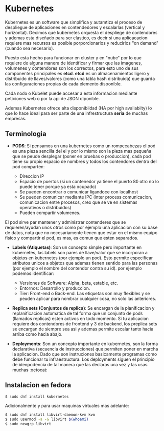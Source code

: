 # Kubernetes

Kubernetes es un software que simplifica y autamtiza el proceso de despliegue de aplicaciones 
en contendedores y escalarlas (vertical y horizontal). Decimos que kubernetes orquesta el despliege de 
contendores y ademas esta diseñado para ser elastico, es decir si una aplicacacion requiere mas recursos
es posible porporcionarlos y reducirlos "on demand" (cuando sea necesario). 

Puesto esta hecho para funcionar en cluster y en "nube" por lo que requiere de alguna manera de identificar
y firmar que las imagenes, volumenes y contendores son los correctos, para esto uno de sus componentes
principales es __etcd__. __etcd__ es un almacenamientos ligero y distribuido de llaves/valores 
(como una tabla hash distribuida) que guarda las configuraciones propias de cada elemento disponible.

Cada nodo o Kubelet puede accesar a esta informacion mediante peticiones web o por la api de JSON diponible.

Ademas Kubernetes ofrece alta disponibildad (HA por high availabilty) lo que lo hace ideal para ser
parte de una infrestructura __seria__ de muchas empresas.

## Terminologia

* __PODS__: Si pensamos en una kubernetes como un rompecabezas el pod es una pieza sencilla del el y
por lo mismo son la pieza mas pequeña que se peude desplegar (poner en pruebas o produccion), cada pod tiene su propio
espacio de nombres y todos los contendores dentro del pod comparten:

  * Direccion IP
  * Espacio de puertos (si un contenedor ya tiene el puerto 80 otro no lo puede tener porque ya esta ocupado)
  * Se pueden encontrar o comunicar ligandoce con localhost
  * Se pueden comunicar mediante IPC (inter process comunicacion, comunicacion entre procesos, creo que se ve en sistemas operativos o distribuidos)
  * Pueden compartir volumenes.
  
El pod sirve par mantener y administrar contenderes que se requieren/ayudan unos otros como por ejemplo una aplicacion con su base de datos, nota que no necesariamente tienen que estar en el mismo equipo fisico y compartir el pod, es mas, es comun que esten separados.

* __Labels (Atiquetas)__: Son un concepto simple pero importante en kubernetes, las labels son pares de llave/valor
que se incorporan a objetos en kubernetes (por ejemplo un pod). Esto permite especificar atributos unicos a
objetos que ademas tienen sentido para las personas (por ejemplo el nombre del contendor contra su id).
por ejemplo podemos identificar:
  * Versiones de Software: Alpha, beta, estable, etc.
  * Entornos: Desarrollo y produccion.
  * Tier: Front-end o Back-end.
Las etiquetas son muy flexibles y se peuden aplicar para nombrar cualquier cosa, no solo las anteriores.

 * __Replica sets (Conjuntos de replica)__: Se encargan de la planificacion y replanificacion automatica
 de tal forma que un conjunto de pods (llamados replicas) esten activos en todo momento. Si tu aplicacion requiere
 dos contendores de frontend y 3 de backend, los preplica sets se encargan de siempre sea asi y ademas permite
 escalar tanto hacia arriba como hacia abajo.
 
 * __Deployments__: Son un concepto importante en kubernetes, son la forma declarativa (secuencia de instrucciones)
 que permiten poner en marcha la aplicacion. Dado que son instruciones basicamente programas como debe funcionar tu infraestructura.
 Los deployments siguen el principio de idenpodencia de tal manera que las declaras una vez y las usas muchas :octocat:
 
 ## Instalacion en fedora
 ```bash
 $ sudo dnf install kubernetes
 ```
 Adicionalmente y para usar maquinas virtuales mas adelante:
 ```bash
 $ sudo dnf install libvirt-daemon-kvm kvm
 $ sudo usermod -a -G libvirt $(whoami)
 $ sudo newgrp libvirt
 ```
 
